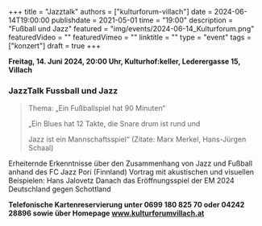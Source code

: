 +++
title = "Jazztalk"
authors = ["kulturforum-villach"]
date = 2024-06-14T19:00:00
publishdate = 2021-05-01
time = "19:00"
description = "Fußball und Jazz"
featured = "img/events/2024-06-14_Kulturforum.png"
featuredVideo = ""
featuredVimeo = ""
linktitle = ""
type = "event"
tags = ["konzert"]
draft = true
+++

**Freitag, 14. Juni 2024, 20:00 Uhr, Kulturhof:keller, Lederergasse 15, Villach**

### JazzTalk  **Fussball und Jazz**

>Thema: „Ein Fußballspiel hat 90 Minuten“
>
>„Ein Blues hat 12 Takte, die Snare drum ist rund und
>
>Jazz ist ein Mannschaftsspiel“ \(Zitate: Marx Merkel, Hans-Jürgen Schaal\)

           
Erheiternde Erkenntnisse über den Zusammenhang von Jazz und Fußball anhand des FC Jazz Pori \(Finnland\) Vortrag mit akustischen und visuellen Beispielen: Hans Jalovetz Danach das Eröffnungsspiel der EM 2024 Deutschland gegen Schottland

**Telefonische Kartenreservierung unter 0699 180 825 70 oder 04242 28896  sowie über Homepage www.kulturforumvillach.at**                      


